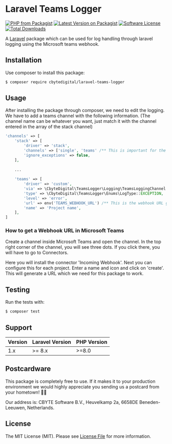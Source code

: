 # Laravel Teams Logger
[![PHP from Packagist](https://img.shields.io/packagist/php-v/cbytedigital/laravel-teams-logger.svg)](https://packagist.org/packages/cbytedigital/laravel-teams-logger)
[![Latest Version on Packagist](https://img.shields.io/packagist/v/cbytedigital/laravel-teams-logger.svg)](https://packagist.org/packages/cbytedigital/laravel-teams-logger)
[![Software License](https://img.shields.io/packagist/l/cbytedigital/laravel-teams-logger.svg)](LICENSE.md)
[![Total Downloads](https://img.shields.io/packagist/dt/cbytedigital/laravel-teams-logger.svg)](https://packagist.org/packages/cbytedigital/laravel-teams-logger)

A [Laravel](https://laravel.com) package which can be used for log handling through laravel logging using the Microsoft teams webhook.

## Installation
Use composer to install this package:

```bash
$ composer require cbytedigital/laravel-teams-logger
```

## Usage
After installing the package through composer, we need to edit the logging. We have to add a teams channel with the following information. (The channel name can be whatever you want, just match it with the channel entered in the array of the stack channel)
```php
'channels' => [
    'stack' => [
        'driver' => 'stack',
        'channels' => ['single', 'teams' /** This is important for the channel to register properly */],
        'ignore_exceptions' => false,
    ],
    
    ...
    
    'teams' => [
        'driver' => 'custom',
        'via' => \CbyteDigital\TeamsLogger\Logging\TeamsLoggingChannel::class,
        'type' => \CbyteDigital\TeamsLogger\Enums\LogType::EXCEPTION,
        'level' => 'error',
        'url' => env('TEAMS_WEBHOOK_URL') /** This is the webhook URL generated by Teams */,
        'name' => 'Project name',
    ],
]
```

### How to get a Webhook URL in Microsoft Teams

Create a channel inside Microsoft Teams and open the channel. In the top right corner of the channel, you will see three dots. If you click there, you will have to go to Connectors.

Here you will install the connector 'Incoming Webhook'. Next you can configure this for each project. Enter a name and icon and click on 'create'. This will generate a URL which we need for this package to work.

## Testing
Run the tests with:
```bash
$ composer test
```

## Support

| Version | Laravel Version | PHP Version |
|---- |-----------------|-------------|
| 1.x | \>= 8.x         | \>=8.0      |

## Postcardware

This package is completely free to use. If it makes it to your production environment we would highly appreciate you sending us a postcard from your hometown! 👏🏼

Our address is: CBYTE Software B.V., Heuvelkamp 2a, 6658DE Beneden-Leeuwen, Netherlands.

## License

The MIT License (MIT). Please see [License File](LICENSE.md) for more information.
